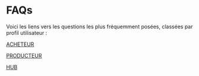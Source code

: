# FAQs

Voici les liens vers les questions les plus fréquemment posées, classées par profil utilisateur :

[ACHETEUR](consommateur.md)

[PRODUCTEUR](producteur/)

[HUB](producteur/hub.md)

